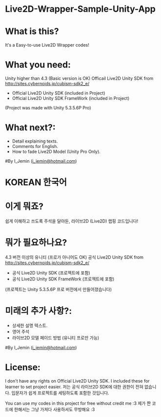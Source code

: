 # Live2D-Wrapper-Sample-Unity-App

# What is this?
It's a Easy-to-use Live2D Wrapper codes!

# What you need:
Unity higher than 4.3 (Basic version is OK)
Officail Live2D Unity SDK from http://sites.cybernoids.jp/cubism-sdk2_e/
 - Official Live2D Unity SDK (included in Project)
 - Official Live2D Unity SDK FrameWork (included in Project)

(Project was made with Unity 5.3.5.6P Pro)

# What next?:
- Detail explaining texts.
- Comments for English.
- How to fade Live2D Model (Unity Pro Only).

#By I_Jemin (i_jemin@hotmail.com)


# KOREAN 한국어

# 이게 뭐죠?
쉽게 이해하고 쓰도록 주석을 달아둔, 라이브2D (Live2D) 랩핑 코드입니다!

# 뭐가 필요하나요?
4.3 버전 이상의 유니티 (프로가 아니어도 OK)
공식 Live2D Unity SDK from http://sites.cybernoids.jp/cubism-sdk2_e/
 - 공식 Live2D Unity SDK (프로젝트에 포함)
 - 공식 Live2D Unity SDK FrameWork (프로젝트에 포함)

(프로젝트는 Unity 5.3.5.6P 프로 버전에서 만들어졌습니다)

# 미래의 추가 사항?:
- 상세한 설명 텍스트.
- 영어 주석
- 라이브2D 모델 페이드 방법 (유니티 프로만 가능)


#By I_Jemin (i_jemin@hotmail.com)


# License:
I don't have any rights on Official Live2D Unity SDK. I included these for learner to set project easier.
저는 공식 라이브2D SDK에 대한 권한이 전혀 없습니다. 입문자가 쉽게 프로젝트를 세팅하도록 포함한 것입니다.

You can use my codes in this project for free without credit me :3
제가 짠 코드에 한해서는 그냥 가져다 사용하셔도 무방해요 :3
